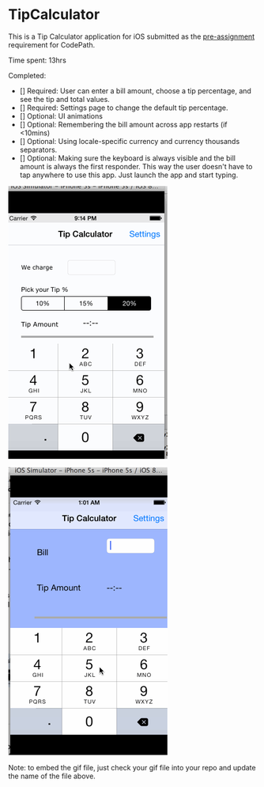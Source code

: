 # TipCalculator

This is a Tip Calculator application for iOS submitted as the [pre-assignment](https://github.com/dayananth/TipCalculator) requirement for CodePath.

Time spent: 13hrs

Completed:

* [] Required: User can enter a bill amount, choose a tip percentage, and see the tip and total values.
* [] Required: Settings page to change the default tip percentage.
* [] Optional: UI animations
* [] Optional: Remembering the bill amount across app restarts (if <10mins)
* [] Optional: Using locale-specific currency and currency thousands separators.
* [] Optional: Making sure the keyboard is always visible and the bill amount is always the first responder. This way the user doesn't have to tap anywhere to use this app. Just launch the app and start typing.

![Video Walkthrough - v1](demo_v1.gif)

![Previous version V0](demo.gif)

Note: to embed the gif file, just check your gif file into your repo and update the name of the file above.
